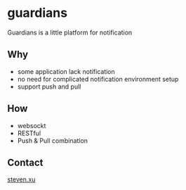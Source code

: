 # guardians
Guardians is a little platform for notification 

## Why

  + some application lack notification 
  + no need for complicated notification environment setup
  + support push and pull

## How 

  + websockt 
  + RESTful
  + Push & Pull combination

 ## Contact
   [steven.xu](nonumber1989@gmail.com) 
